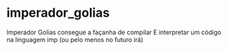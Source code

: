 # imperador_golias
Imperador Golias consegue a façanha de compilar E interpretar um código na linguagem imp (ou pelo menos no futuro irá)
